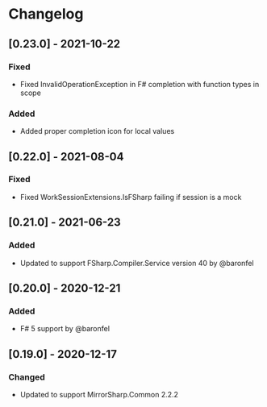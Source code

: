 # Changelog

## [0.23.0] - 2021-10-22

### Fixed
- Fixed InvalidOperationException in F# completion with function types in scope

### Added
- Added proper completion icon for local values

## [0.22.0] - 2021-08-04

### Fixed
- Fixed WorkSessionExtensions.IsFSharp failing if session is a mock

## [0.21.0] - 2021-06-23

### Added
- Updated to support FSharp.Compiler.Service version 40 by @baronfel

## [0.20.0] - 2020-12-21

### Added
- F# 5 support by @baronfel

## [0.19.0] - 2020-12-17

### Changed
- Updated to support MirrorSharp.Common 2.2.2